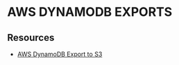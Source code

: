 # AWS DYNAMODB EXPORTS

## Resources

- [AWS DynamoDB Export to S3](https://docs.aws.amazon.com/amazondynamodb/latest/developerguide/DataExport.html)